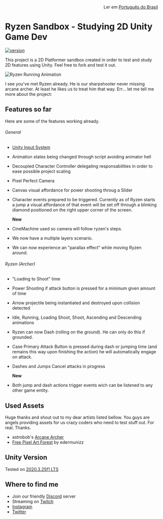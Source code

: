 <p align="right">
  Ler em <a href="README.pt-br.md"> Português do Brasil </a>
</p>

# Ryzen Sandbox - Studying 2D Unity Game Dev
[![version](https://img.shields.io/badge/Unity-2020.3.25f1-brightgreen)](https://unity3d.com/pt/get-unity/download)

This project is a 2D Platformer sandbox created in order to test and study 2D features using Unity. Feel free to fork and test it out.

![Ryzen Running Animation](https://img.itch.zone/aW1hZ2UvOTA2NjA3LzUxMjExMTAuZ2lm/original/pxapC%2B.gif)

I see you've met Ryzen already. He is our sharpshooter never missing arcane archer. At least he likes us to treat him that way. Err... let me tell me more about the project:

## Features so far

Here are some of the features working already.

###### General

- [Unity Input System](https://docs.unity3d.com/Packages/com.unity.inputsystem@1.0/manual/QuickStartGuide.html)
- Animation states being changed through script avoiding animator hell
- Decoupled Character Controller delegating responsabilities in order to ease possible project scaling
- Pixel Perfect Camera
- Canvas visual affordance for power shooting throug a Slider
- Character events prepared to be triggered. Currently as of Ryzen starts a jump a visual affordance of that event will be set off through a blinking diamond positioned on the right upper corner of the screen.

  **New**

- CineMachine used so camera will follow ryzen's steps.
- We now have a multiple layers scenario.
- We can now experience an "parallax effect" while moving Ryzen around.

###### Ryzen (Archer)

- "Loading to Shoot" time
- Power Shooting if attack button is pressed for a minimum given amount of time
- Arrow projectile being instantiated and destroyed upon collision detected
- Idle, Running, Loading Shoot, Shoot, Ascending and Descending animations
- Ryzen can now Dash (rolling on the ground). He can only do this if grounded.
- Case Primary Attack Button is pressed during dash or jumping time (and remains this way upon finishing the action) he will automatically engage on attack.
- Dashes and Jumps Cancel attacks in progress

  **New**

- Both jump and dash actions trigger events wich can be listened to any other game entity.

## Used Assets

Huge thanks and shout out to my dear artists listed bellow. You guys are angels providing
assets for us crazy coders who need to test stuff out. For real. Thanks.

- astrobob's [Arcane Archer](https://astrobob.itch.io/arcane-archer)
- [Free Pixel Art Forest](https://edermunizz.itch.io/free-pixel-art-forest) by edermunizz

## Unity Version

Tested on [2020.3.25f1 LTS](https://unity3d.com/pt/unity/whats-new/2020.3.25)

## Where to find me

- Join our friendly [Discord](https://discord.gg/uvgWxNPk) server
- Streaming on [Twitch](https://twitch.tv/indiegabo_dev)
- [Instagram](https://instagram.com/indiegabo)
- [Twitter](https://twitter.com/indiegabo)
